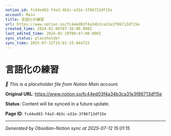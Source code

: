 ```yaml
---
notion_id: fc44ed03-f4a3-4b3c-a31e-3f86713df15e
account: Main
title: 言語化の練習
url: https://www.notion.so/fc44ed03f4a34b3ca31e3f86713df15e
created_time: 2024-01-06T07:16:00.000Z
last_edited_time: 2024-01-29T00:47:00.000Z
sync_status: placeholder
sync_time: 2025-07-12T15:01:15.044722
---
```


# 言語化の練習

*🔄 This is a placeholder file from Notion Main account.*

**Original URL**: https://www.notion.so/fc44ed03f4a34b3ca31e3f86713df15e

**Status**: Content will be synced in a future update.

**Page ID**: `fc44ed03-f4a3-4b3c-a31e-3f86713df15e`

---

*Generated by Obsidian-Notion sync at 2025-07-12 15:01:15*
